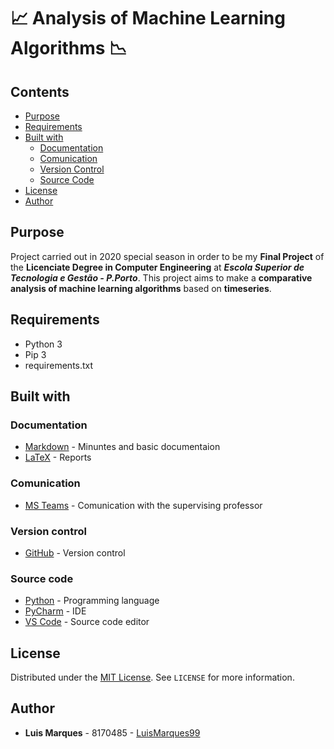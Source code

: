 # :chart_with_upwards_trend: Analysis of Machine Learning Algorithms :chart_with_downwards_trend:

## Contents

- [Purpose](#purpose)
- [Requirements](#requirements)
- [Built with](#built-with)
  - [Documentation](#documentation)
  - [Comunication](#comunication)
  - [Version Control](#version-control)
  - [Source Code](#source-code)
- [License](#license)
- [Author](#author)

## Purpose

Project carried out in 2020 special season in order to be my **Final Project** of the **Licenciate Degree in Computer Engineering** at **_Escola Superior de Tecnologia e Gestão - P.Porto_**.
This project aims to make a **comparative analysis of machine learning algorithms** based on **timeseries**.

## Requirements
- Python 3
- Pip 3
- requirements.txt

## Built with

### Documentation

- [Markdown](https://www.markdownguide.org/) - Minuntes and basic documentaion
- [LaTeX](https://www.latex-project.org/) - Reports

### Comunication

- [MS Teams](https://teams.microsoft.com/) - Comunication with the supervising professor

### Version control

- [GitHub](https://github.com/) - Version control

### Source code

* [Python](https://www.python.org/) - Programming language
* [PyCharm](https://www.jetbrains.com/pycharm/) - IDE
* [VS Code](https://code.visualstudio.com/) - Source code editor

## License

Distributed under the [MIT License](https://choosealicense.com/licenses/mit/). See `LICENSE` for more information.

## Author

- **Luis Marques** - 8170485 - [LuisMarques99](https://github.com/LuisMarques99)
